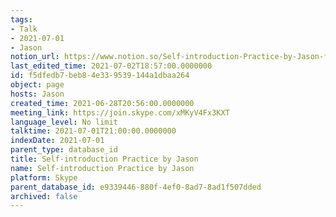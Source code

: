 ```yaml
---
tags:
- Talk
- 2021-07-01
- Jason
notion_url: https://www.notion.so/Self-introduction-Practice-by-Jason-f5dfedb7beb84e339539144a1dbaa264
last_edited_time: 2021-07-02T18:57:00.0000000
id: f5dfedb7-beb8-4e33-9539-144a1dbaa264
object: page
hosts: Jason
created_time: 2021-06-28T20:56:00.0000000
meeting_link: https://join.skype.com/xMKyV4Fx3KXT
language_level: No limit
talktime: 2021-07-01T21:00:00.0000000
indexDate: 2021-07-01
parent_type: database_id
title: Self-introduction Practice by Jason
name: Self-introduction Practice by Jason
platform: Skype
parent_database_id: e9339446-880f-4ef0-8ad7-8ad1f507dded
archived: false
---
```







